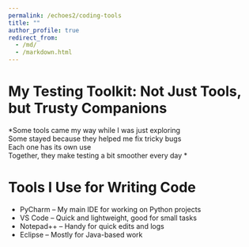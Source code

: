 ```yaml
---
permalink: /echoes2/coding-tools
title: ""
author_profile: true
redirect_from: 
  - /md/
  - /markdown.html
---
```



# My Testing Toolkit: Not Just Tools, but Trusty Companions

*Some tools came my way while I was just exploring  
Some stayed because they helped me fix tricky bugs  
Each one has its own use  
Together, they make testing a bit smoother every day *

# Tools I Use for Writing Code  
- PyCharm – My main IDE for working on Python projects  
- VS Code – Quick and lightweight, good for small tasks  
- Notepad++ – Handy for quick edits and logs  
- Eclipse – Mostly for Java-based work  

